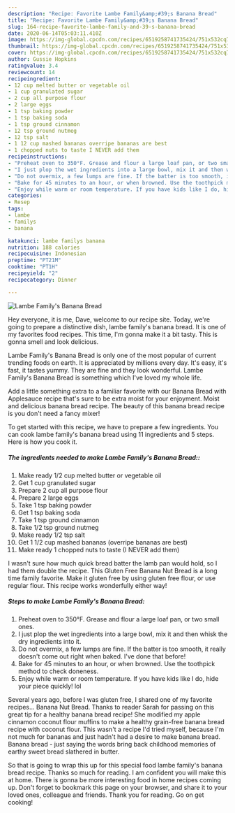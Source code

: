 ```yaml
---
description: "Recipe: Favorite Lambe Family&amp;#39;s Banana Bread"
title: "Recipe: Favorite Lambe Family&amp;#39;s Banana Bread"
slug: 164-recipe-favorite-lambe-family-and-39-s-banana-bread
date: 2020-06-14T05:03:11.410Z
image: https://img-global.cpcdn.com/recipes/6519258741735424/751x532cq70/lambe-familys-banana-bread-recipe-main-photo.jpg
thumbnail: https://img-global.cpcdn.com/recipes/6519258741735424/751x532cq70/lambe-familys-banana-bread-recipe-main-photo.jpg
cover: https://img-global.cpcdn.com/recipes/6519258741735424/751x532cq70/lambe-familys-banana-bread-recipe-main-photo.jpg
author: Gussie Hopkins
ratingvalue: 3.4
reviewcount: 14
recipeingredient:
- 12 cup melted butter or vegetable oil
- 1 cup granulated sugar
- 2 cup all purpose flour
- 2 large eggs
- 1 tsp baking powder
- 1 tsp baking soda
- 1 tsp ground cinnamon
- 12 tsp ground nutmeg
- 12 tsp salt
- 1 12 cup mashed bananas overripe bananas are best
- 1 chopped nuts to taste I NEVER add them
recipeinstructions:
- "Preheat oven to 350°F. Grease and flour a large loaf pan, or two small ones."
- "I just plop the wet ingredients into a large bowl, mix it and then whisk the dry ingredients into it."
- "Do not overmix, a few lumps are fine. If the batter is too smooth, it really doesn&#39;t come out right when baked. I&#39;ve done that before!"
- "Bake for 45 minutes to an hour, or when browned. Use the toothpick method to check doneness."
- "Enjoy while warm or room temperature. If you have kids like I do, hide your piece quickly! lol"
categories:
- Resep
tags:
- lambe
- familys
- banana

katakunci: lambe familys banana
nutrition: 188 calories
recipecuisine: Indonesian
preptime: "PT21M"
cooktime: "PT1H"
recipeyield: "2"
recipecategory: Dinner

---
```



![Lambe Family&#39;s Banana Bread](https://img-global.cpcdn.com/recipes/6519258741735424/751x532cq70/lambe-familys-banana-bread-recipe-main-photo.jpg)

Hey everyone, it is me, Dave, welcome to our recipe site. Today, we're going to prepare a distinctive dish, lambe family&#39;s banana bread. It is one of my favorites food recipes. This time, I'm gonna make it a bit tasty. This is gonna smell and look delicious.

Lambe Family&#39;s Banana Bread is only one of the most popular of current trending foods on earth. It is appreciated by millions every day. It's easy, it's fast, it tastes yummy. They are fine and they look wonderful. Lambe Family&#39;s Banana Bread is something which I've loved my whole life.

Add a little something extra to a familiar favorite with our Banana Bread with Applesauce recipe that&#39;s sure to be extra moist for your enjoyment. Moist and delicious banana bread recipe. The beauty of this banana bread recipe is you don&#39;t need a fancy mixer!


To get started with this recipe, we have to prepare a few ingredients. You can cook lambe family&#39;s banana bread using 11 ingredients and 5 steps. Here is how you cook it.

##### The ingredients needed to make Lambe Family&#39;s Banana Bread::

1. Make ready 1/2 cup melted butter or vegetable oil
1. Get 1 cup granulated sugar
1. Prepare 2 cup all purpose flour
1. Prepare 2 large eggs
1. Take 1 tsp baking powder
1. Get 1 tsp baking soda
1. Take 1 tsp ground cinnamon
1. Take 1/2 tsp ground nutmeg
1. Make ready 1/2 tsp salt
1. Get 1 1/2 cup mashed bananas (overripe bananas are best)
1. Make ready 1 chopped nuts to taste (I NEVER add them)


I wasn&#39;t sure how much quick bread batter the lamb pan would hold, so I had them double the recipe. This Gluten Free Banana Nut Bread is a long time family favorite. Make it gluten free by using gluten free flour, or use regular flour. This recipe works wonderfully either way! 

##### Steps to make Lambe Family&#39;s Banana Bread:

1. Preheat oven to 350°F. Grease and flour a large loaf pan, or two small ones.
1. I just plop the wet ingredients into a large bowl, mix it and then whisk the dry ingredients into it.
1. Do not overmix, a few lumps are fine. If the batter is too smooth, it really doesn&#39;t come out right when baked. I&#39;ve done that before!
1. Bake for 45 minutes to an hour, or when browned. Use the toothpick method to check doneness.
1. Enjoy while warm or room temperature. If you have kids like I do, hide your piece quickly! lol


Several years ago, before I was gluten free, I shared one of my favorite recipes… Banana Nut Bread. Thanks to reader Sarah for passing on this great tip for a healthy banana bread recipe! She modified my apple cinnamon coconut flour muffins to make a healthy grain-free banana bread recipe with coconut flour. This wasn&#39;t a recipe I&#39;d tried myself, because I&#39;m not much for bananas and just hadn&#39;t had a desire to make banana bread. Banana bread - just saying the words bring back childhood memories of earthy sweet bread slathered in butter. 

So that is going to wrap this up for this special food lambe family&#39;s banana bread recipe. Thanks so much for reading. I am confident you will make this at home. There is gonna be more interesting food in home recipes coming up. Don't forget to bookmark this page on your browser, and share it to your loved ones, colleague and friends. Thank you for reading. Go on get cooking!
